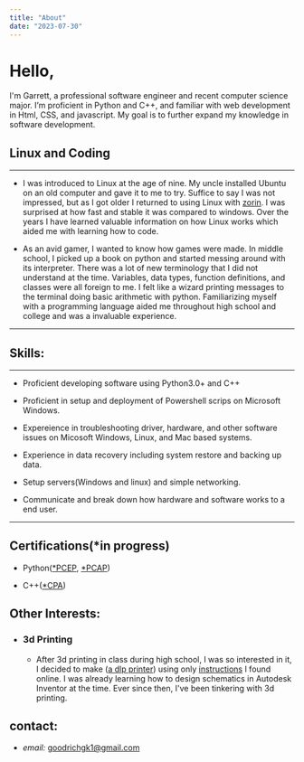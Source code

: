 ```yaml
---
title: "About"
date: "2023-07-30"
---
```

# Hello,

I'm Garrett, a professional software engineer and recent computer science major. I’m proficient
in Python and C++, and familiar with web development in Html, CSS, and javascript. My goal is
to further expand my knowledge in software development.


## Linux and Coding
---

- I was introduced to Linux at the age of nine. My uncle installed Ubuntu on an old computer and gave it to me to try. Suffice to say I was not impressed, but as I got older I returned to using Linux with [zorin][5]. I was surprised at how fast and stable it was compared to windows. Over the years I have learned valuable information on how Linux works which aided me with learning how to code. 


- As an avid gamer, I wanted to know how games were made. In middle school, I picked up a book on python and started messing around with its interpreter. There was a lot of new terminology that I did not understand at the time. Variables, data types, function definitions, and classes were all foreign to me. I felt like a wizard printing messages to the terminal doing basic arithmetic with python. Familiarizing myself with a programming language aided me throughout high school and college and was a invaluable experience.

    [5]: <https://zorin.com/os/>

---
## Skills:
---

- Proficient developing software using Python3.0+ and C++ 

- Proficient in setup and deployment of Powershell scrips on Microsoft Windows. 

- Expereience in troubleshooting driver, hardware, and other software issues on Micosoft Windows, Linux, and Mac based systems. 

- Experience in data recovery including system restore and backing up data.

- Setup servers(Windows and linux) and simple networking.

- Communicate and break down how hardware and software works to a end user.

---

 ## Certifications(*in progress)
- Python([*PCEP][6], [*PCAP][7])
    
    [6]: <https://pythoninstitute.org/pcep>
    [7]: <https://pythoninstitute.org/pcap>

- C++([*CPA][8])
    
    [8]: <https://cppinstitute.org/cpa-c-certified-associate-programmer-certification>



## Other Interests:

- ### 3d Printing

    - After 3d printing in class during high school, I was so interested in it, I decided to make ([a dlp printer][1]) using only [instructions][3] I found online. I was already learning how to design schematics in Autodesk Inventor at the time. Ever since then, I've been tinkering with 3d printing.

    [1]: <https://markforged.com/resources/learn/3d-printing-basics/3d-printing-processes/what-is-digital-light-processing-dlp>

    [2]: <https://www.simplify3d.com/resources/materials-guide/pla/>

    [3]: <https://www.instructables.com/Chimera-60-DLP-resin-3d-printer/>

## **contact:**
 - *email:* goodrichgk1@gmail.com

    
